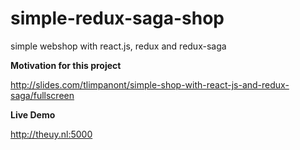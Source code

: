 # simple-redux-saga-shop
simple webshop with react.js, redux and redux-saga

**Motivation for this project**

http://slides.com/tlimpanont/simple-shop-with-react-js-and-redux-saga/fullscreen

**Live Demo**

http://theuy.nl:5000

